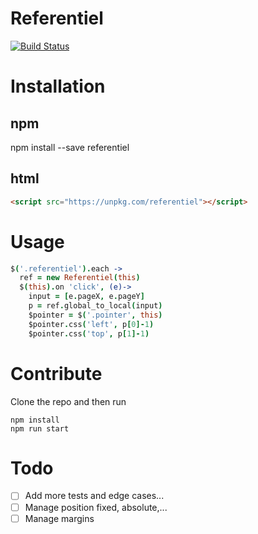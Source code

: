 # Referentiel

[![Build Status](https://travis-ci.org/ombr/referentiel.svg?branch=master)](https://travis-ci.org/ombr/referentiel)

# Installation

## npm

npm install --save referentiel

## html

```html
<script src="https://unpkg.com/referentiel"></script>
```

# Usage

```coffee
$('.referentiel').each ->
  ref = new Referentiel(this)
  $(this).on 'click', (e)->
    input = [e.pageX, e.pageY]
    p = ref.global_to_local(input)
    $pointer = $('.pointer', this)
    $pointer.css('left', p[0]-1)
    $pointer.css('top', p[1]-1)
```

# Contribute

Clone the repo and then run

```
npm install
npm run start
```

# Todo

- [ ] Add more tests and edge cases...
- [ ] Manage position fixed, absolute,...
- [ ] Manage margins
